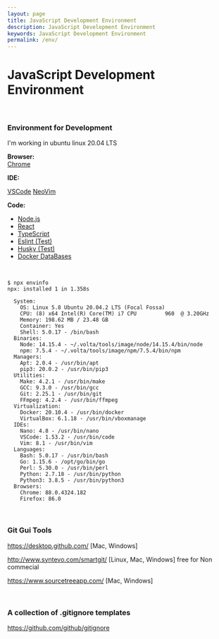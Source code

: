 ```yaml
---
layout: page
title: JavaScript Development Environment
description: JavaScript Development Environment
keywords: JavaScript Development Environment
permalink: /env/
---
```


# JavaScript Development Environment

<br/>

### Environment for Development

I'm working in ubuntu linux 20.04 LTS

**Browser:**  
<a href="/env/browser/chrome/">Chrome</a>

**IDE:**

<a href="/env/ide/vscode/">VSCode</a>
<a href="/env/ide/neovim/">NeoVim</a>

**Code:**

- <a href="/env/nodejs/">Node.js</a>
- <a href="/env/react/">React</a>
- <a href="/env/typescipt/">TypeScript</a>
- <a href="/env/eslint/typescript/">Eslint (Test)</a>
- <a href="/env/husky/">Husky (Test)</a>
- <a href="/env/docker/db/">Docker DataBases</a>

<br/>

```
$ npx envinfo
npx: installed 1 in 1.358s

  System:
    OS: Linux 5.8 Ubuntu 20.04.2 LTS (Focal Fossa)
    CPU: (8) x64 Intel(R) Core(TM) i7 CPU         960  @ 3.20GHz
    Memory: 198.62 MB / 23.48 GB
    Container: Yes
    Shell: 5.0.17 - /bin/bash
  Binaries:
    Node: 14.15.4 - ~/.volta/tools/image/node/14.15.4/bin/node
    npm: 7.5.4 - ~/.volta/tools/image/npm/7.5.4/bin/npm
  Managers:
    Apt: 2.0.4 - /usr/bin/apt
    pip3: 20.0.2 - /usr/bin/pip3
  Utilities:
    Make: 4.2.1 - /usr/bin/make
    GCC: 9.3.0 - /usr/bin/gcc
    Git: 2.25.1 - /usr/bin/git
    FFmpeg: 4.2.4 - /usr/bin/ffmpeg
  Virtualization:
    Docker: 20.10.4 - /usr/bin/docker
    VirtualBox: 6.1.18 - /usr/bin/vboxmanage
  IDEs:
    Nano: 4.8 - /usr/bin/nano
    VSCode: 1.53.2 - /usr/bin/code
    Vim: 8.1 - /usr/bin/vim
  Languages:
    Bash: 5.0.17 - /usr/bin/bash
    Go: 1.15.6 - /opt/go/bin/go
    Perl: 5.30.0 - /usr/bin/perl
    Python: 2.7.18 - /usr/bin/python
    Python3: 3.8.5 - /usr/bin/python3
  Browsers:
    Chrome: 88.0.4324.182
    Firefox: 86.0
```

<br/>

### Git Gui Tools

https://desktop.github.com/ [Mac, Windows]

http://www.syntevo.com/smartgit/ [Linux, Mac, Windows] free for Non commecial

https://www.sourcetreeapp.com/ [Mac, Windows]

<br/>

### A collection of .gitignore templates

https://github.com/github/gitignore
